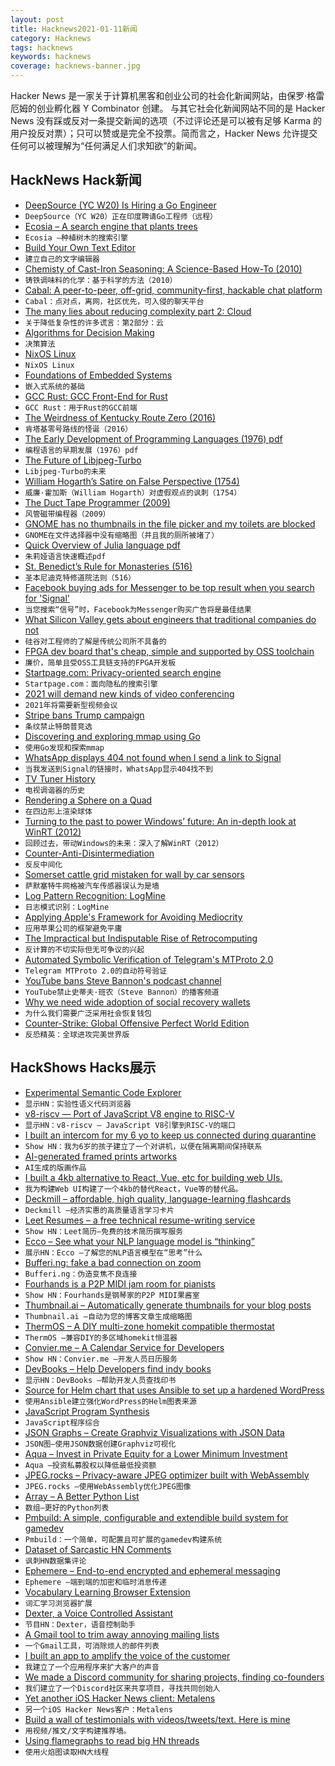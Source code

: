 ```yaml
---
layout: post
title: Hacknews2021-01-11新闻
category: Hacknews
tags: hacknews
keywords: hacknews
coverage: hacknews-banner.jpg
---
```


Hacker News 是一家关于计算机黑客和创业公司的社会化新闻网站，由保罗·格雷厄姆的创业孵化器 Y Combinator 创建。
与其它社会化新闻网站不同的是 Hacker News 没有踩或反对一条提交新闻的选项（不过评论还是可以被有足够 Karma 的用户投反对票）；只可以赞或是完全不投票。简而言之，Hacker News 允许提交任何可以被理解为“任何满足人们求知欲”的新闻。

## HackNews Hack新闻


- [DeepSource (YC W20) Is Hiring a Go Engineer](https://deepsource.io/jobs/software-engineer-language-go-in/)
- `DeepSource（YC W20）正在印度聘请Go工程师（远程）`
- [Ecosia – A search engine that plants trees](https://www.ecosia.org/)
- `Ecosia –种植树木的搜索引擎`
- [Build Your Own Text Editor](http://viewsourcecode.org/snaptoken/kilo/)
- `建立自己的文字编辑器`
- [Chemisty of Cast-Iron Seasoning: A Science-Based How-To (2010)](http://sherylcanter.com/wordpress/2010/01/a-science-based-technique-for-seasoning-cast-iron/)
- `铸铁调味料的化学：基于科学的方法（2010）`
- [Cabal: A peer-to-peer, off-grid, community-first, hackable chat platform](https://cabal.chat/)
- `Cabal：点对点，离网，社区优先，可入侵的聊天平台`
- [The many lies about reducing complexity part 2: Cloud](https://ea.rna.nl/2021/01/10/the-many-lies-about-reducing-complexity-part-2-cloud/)
- `关于降低复杂性的许多谎言：第2部分：云`
- [Algorithms for Decision Making](http://algorithmsbook.com/)
- `决策算法`
- [NixOS Linux](https://nixos.org/)
- `NixOS Linux`
- [Foundations of Embedded Systems](https://f-of-e.org/)
- `嵌入式系统的基础`
- [GCC Rust: GCC Front-End for Rust](https://github.com/Rust-GCC/gccrs)
- `GCC Rust：用于Rust的GCC前端`
- [The Weirdness of Kentucky Route Zero (2016)](http://blog.joshhaas.com/2016/10/the-weirdness-of-kentucky-route-zero/)
- `肯塔基零号路线的怪诞（2016）`
- [The Early Development of Programming Languages (1976) pdf](http://bitsavers.trailing-edge.com/pdf/stanford/cs_techReports/STAN-CS-76-562_EarlyDevelPgmgLang_Aug76.pdf)
- `编程语言的早期发展（1976）pdf`
- [The Future of Libjpeg-Turbo](https://groups.google.com/g/libjpeg-turbo-announce/c/_H2BZDmSQWA/m/Fvy9sEByBwAJ?pli=1)
- `Libjpeg-Turbo的未来`
- [William Hogarth’s Satire on False Perspective (1754)](https://publicdomainreview.org/collection/william-hogarth-satire-on-false-perspective)
- `威廉·霍加斯（William Hogarth）对虚假观点的讽刺（1754）`
- [The Duct Tape Programmer (2009)](https://www.joelonsoftware.com/2009/09/23/the-duct-tape-programmer/)
- `风管磁带编程器（2009）`
- [GNOME has no thumbnails in the file picker and my toilets are blocked](https://jayfax.neocities.org/mediocrity/gnome-has-no-thumbnails-in-the-file-picker.html)
- `GNOME在文件选择器中没有缩略图（并且我的厕所被堵了）`
- [Quick Overview of Julia language pdf](http://algorithmsbook.com/files/appendix-g.pdf)
- `朱莉娅语言快速概述pdf`
- [St. Benedict’s Rule for Monasteries (516)](https://www.gutenberg.org/files/50040/50040-h/50040-h.html)
- `圣本尼迪克特修道院法则（516）`
- [Facebook buying ads for Messenger to be top result when you search for 'Signal'](https://twitter.com/signalapp/status/1348079223701794819/)
- `当您搜索“信号”时，Facebook为Messenger购买广告将是最佳结果`
- [What Silicon Valley gets about engineers that traditional companies do not](https://blog.pragmaticengineer.com/what-silicon-valley-gets-right-on-software-engineers/)
- `硅谷对工程师的了解是传统公司所不具备的`
- [FPGA dev board that's cheap, simple and supported by OSS toolchain](https://github.com/tinyvision-ai-inc/UPduino-v3.0)
- `廉价，简单且受OSS工具链支持的FPGA开发板`
- [Startpage.com: Privacy-oriented search engine](https://www.startpage.com/)
- `Startpage.com：面向隐私的搜索引擎`
- [2021 will demand new kinds of video conferencing](https://www.axios.com/video-conferencing-zoom-skype-meetings-119f5b65-4416-411f-9e65-b1f5b01c07a1.html)
- `2021年将需要新型视频会议`
- [Stripe bans Trump campaign](https://www.axios.com/payment-processor-stripe-bans-trump-campaign-0f55ff23-973b-4168-9f9c-0992b9a26d08.html)
- `条纹禁止特朗普竞选`
- [Discovering and exploring mmap using Go](https://brunocalza.me/2021/01/10/discovering-and-exploring-mmap-using-go/)
- `使用Go发现和探索mmap`
- [WhatsApp displays 404 not found when I send a link to Signal](https://www.dropbox.com/s/0t5venwty2oe2re/Screenshot%202021-01-10%20at%2022.50.34.png?dl=0)
- `当我发送到Signal的链接时，WhatsApp显示404找不到`
- [TV Tuner History](https://www.maximus-randd.com/tv-tuner-history-pt5.html)
- `电视调谐器的历史`
- [Rendering a Sphere on a Quad](https://bgolus.medium.com/rendering-a-sphere-on-a-quad-13c92025570c)
- `在四边形上渲染球体`
- [Turning to the past to power Windows’ future: An in-depth look at WinRT (2012)](https://arstechnica.com/features/2012/10/windows-8-and-winrt-everything-old-is-new-again/)
- `回顾过去，带动Windows的未来：深入了解WinRT（2012）`
- [Counter-Anti-Disintermediation](https://wiki.p2pfoundation.net/Counter-Anti-Disintermediation)
- `反反中间化`
- [Somerset cattle grid mistaken for wall by car sensors](https://www.bbc.co.uk/news/uk-england-somerset-55571080)
- `萨默塞特牛网格被汽车传感器误认为是墙`
- [Log Pattern Recognition: LogMine](https://sayr.us/log-pattern-recognition/logmine/)
- `日志模式识别：LogMine`
- [Applying Apple's Framework for Avoiding Mediocrity](https://www.sarthakjain.com/p/apples-framework-for-escaping-mediocrity?r=86tsj)
- `应用苹果公司的框架避免平庸`
- [The Impractical but Indisputable Rise of Retrocomputing](https://www.nytimes.com/2021/01/08/style/retrocomputing.html)
- `反计算的不切实际但无可争议的兴起`
- [Automated Symbolic Verification of Telegram's MTProto 2.0](https://arxiv.org/abs/2012.03141)
- `Telegram MTProto 2.0的自动符号验证`
- [YouTube bans Steve Bannon's podcast channel](https://www.businessinsider.com/youtube-bans-steve-bannon-war-room-podcast-rudy-giuliani-comments-2021-1)
- `YouTube禁止史蒂夫·班农（Steve Bannon）的播客频道`
- [Why we need wide adoption of social recovery wallets](https://vitalik.ca/general/2021/01/11/recovery.html)
- `为什么我们需要广泛采用社会恢复钱包`
- [Counter-Strike: Global Offensive Perfect World Edition](https://counterstrike.fandom.com/wiki/Counter-Strike:_Global_Offensive_Perfect_World_Edition)
- `反恐精英：全球进攻完美世界版`


## HackShows Hacks展示

- [ Experimental Semantic Code Explorer](https://artifacts.bypaulshen.com/code-explorer/02/)
- `显示HN：实验性语义代码浏览器`
- [ v8-riscv — Port of JavaScript V8 engine to RISC-V](https://github.com/v8-riscv/v8)
- `显示HN：v8-riscv — JavaScript V8引擎到RISC-V的端口`
- [ I built an intercom for my 6 yo to keep us connected during quarantine](https://chordata.cc/blog/open-source-intercom-for-kids/)
- `Show HN：我为6岁的孩子建立了一个对讲机，以便在隔离期间保持联系`
- [ AI-generated framed prints artworks](http://uniqueaiart.com/)
- `AI生成的版画作品`
- [ I built a 4kb alternative to React, Vue, etc for building web UIs.](https://synergyjs.org)
- `我为构建Web UI构建了一个4kb的替代React，Vue等的替代品。`
- [ Deckmill – affordable, high quality, language-learning flashcards](https://deckmill.com/)
- `Deckmill –经济实惠的高质量语言学习卡片`
- [ Leet Resumes – a free technical resume-writing service](https://leetresumes.com/)
- `Show HN：Leet简历–免费的技术简历撰写服务`
- [ Ecco – See what your NLP language model is “thinking”](https://www.eccox.io/)
- `展示HN：Ecco –了解您的NLP语言模型在“思考”什么`
- [ Bufferi.ng: fake a bad connection on zoom](Https://www.bufferi.ng)
- `Bufferi.ng：伪造变焦不良连接`
- [ Fourhands is a P2P MIDI jam room for pianists](https://fourhands.jminjie.com/)
- `Show HN：Fourhands是钢琴家的P2P MIDI果酱室`
- [ Thumbnail.ai – Automatically generate thumbnails for your blog posts](https://thumbnail.ai/)
- `Thumbnail.ai –自动为您的博客文章生成缩略图`
- [ ThermOS – A DIY multi-zone homekit compatible thermostat](https://joetruncale.medium.com/thermos-d089e1c4974b)
- `ThermOS –兼容DIY的多区域homekit恒温器`
- [ Convier.me – A Calendar Service for Developers](https://convier.me)
- `Show HN：Convier.me –开发人员日历服务`
- [ DevBooks – Help Developers find indy books](https://thesmartcoder.dev/books/)
- `显示HN：DevBooks –帮助开发人员查找印书`
- [ Source for Helm chart that uses Ansible to set up a hardened WordPress](https://code.habd.as/comfusion/WordPress)
- `使用Ansible建立强化WordPress的Helm图表来源`
- [ JavaScript Program Synthesis](https://grgv.xyz/inductive_program_synthesis/)
- `JavaScript程序综合`
- [ JSON Graphs – Create Graphviz Visualizations with JSON Data](https://nounparse.com/)
- `JSON图–使用JSON数据创建Graphviz可视化`
- [ Aqua – Invest in Private Equity for a Lower Minimum Investment](http://investwithaqua.com)
- `Aqua –投资私募股权以降低最低投资额`
- [ JPEG.rocks – Privacy-aware JPEG optimizer built with WebAssembly](https://jpeg.rocks)
- `JPEG.rocks –使用WebAssembly优化JPEG图像`
- [ Array – A Better Python List](https://github.com/Lauriat/funct)
- `数组–更好的Python列表`
- [ Pmbuild: A simple, configurable and extendible build system for gamedev](https://github.com/polymonster/pmbuild)
- `Pmbuild：一个简单，可配置且可扩展的gamedev构建系统`
- [ Dataset of Sarcastic HN Comments](https://github.com/traghav/sarcasticHN)
- `讽刺HN数据集评论`
- [ Ephemere – End-to-end encrypted and ephemeral messaging](https://ephemere.app)
- `Ephemere –端到端的加密和临时消息传递`
- [ Vocabulary Learning Browser Extension](https://github.com/fertkir/vocabulary-to-google-sheet)
- `词汇学习浏览器扩展`
- [ Dexter, a Voice Controlled Assistant](https://github.com/iamsrp/dexter)
- `节目HN：Dexter，语音控制助手`
- [ A Gmail tool to trim away annoying mailing lists](https://trimbox.io/)
- `一个Gmail工具，可消除烦人的邮件列表`
- [ I built an app to amplify the voice of the customer](https://shieldvoc.com/)
- `我建立了一个应用程序来扩大客户的声音`
- [ We made a Discord community for sharing projects, finding co-founders](https://discord.com/invite/4naFT8d)
- `我们建立了一个Discord社区来共享项目，寻找共同创始人`
- [ Yet another iOS Hacker News client: Metalens](https://apps.apple.com/us/app/metalens/id1506654571?ls=1)
- `另一个iOS Hacker News客户：Metalens`
- [ Build a wall of testimonials with videos/tweets/text. Here is mine](https://testimonial.to/testimonial/all)
- `用视频/推文/文字构建推荐墙。`
- [ Using flamegraphs to read big HN threads](https://trungdq88.github.io/hn-big-threads/index.html)
- `使用火焰图读取HN大线程`

